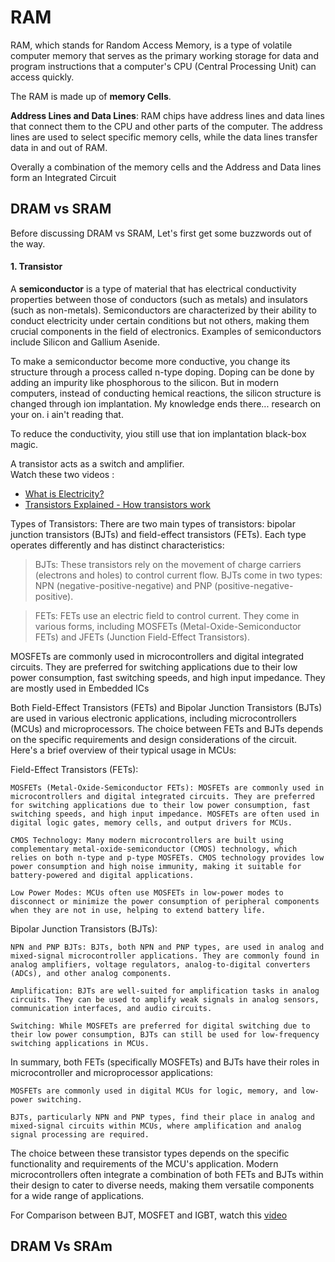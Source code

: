# RAM

RAM, which stands for Random Access Memory, is a type of volatile computer memory that serves as the primary working storage for data and program instructions that a computer's CPU (Central Processing Unit) can access quickly.

The RAM is made up of **memory Cells**. 

**Address Lines and Data Lines**: RAM chips have address lines and data lines that connect them to the CPU and other parts of the computer. The address lines are used to select specific memory cells, while the data lines transfer data in and out of RAM.

Overally a combination of the memory cells and the Address and Data lines form an Integrated Circuit

## DRAM vs SRAM
Before discussing DRAM vs SRAM, Let's first get some buzzwords out of the way.    
#### 1. Transistor 
A **semiconductor** is a type of material that has electrical conductivity properties between those of conductors (such as metals) and insulators (such as non-metals). Semiconductors are characterized by their ability to conduct electricity under certain conditions but not others, making them crucial components in the field of electronics. Examples of semiconductors include Silicon and Gallium Asenide.   

To make a semiconductor become more conductive, you change its structure through a process called n-type doping. Doping can be done by adding an impurity like phosphorous to the silicon. But in modern computers, instead of conducting hemical reactions, the silicon structure is changed through ion implantation. My knowledge ends there... research on your on. i ain't reading that.  

To reduce the conductivity, yiou still use that ion implantation  black-box magic.  

A transistor acts as a switch and amplifier.  
Watch these two videos : 
- [What is Electricity?](https://www.youtube.com/watch?v=ag6ltdwqfms) 
- [Transistors Explained - How transistors work](https://www.youtube.com/watch?v=J4oO7PT_nzQ)

Types of Transistors: There are two main types of transistors: bipolar junction transistors (BJTs) and field-effect transistors (FETs). Each type operates differently and has distinct characteristics:

>BJTs: These transistors rely on the movement of charge carriers (electrons and holes) to control current flow. BJTs come in two types: NPN (negative-positive-negative) and PNP (positive-negative-positive).

>FETs: FETs use an electric field to control current. They come in various forms, including MOSFETs (Metal-Oxide-Semiconductor FETs) and JFETs (Junction Field-Effect Transistors).

MOSFETs are commonly used in microcontrollers and digital integrated circuits. They are preferred for switching applications due to their low power consumption, fast switching speeds, and high input impedance. They are mostly used in Embedded ICs

Both Field-Effect Transistors (FETs) and Bipolar Junction Transistors (BJTs) are used in various electronic applications, including microcontrollers (MCUs) and microprocessors. The choice between FETs and BJTs depends on the specific requirements and design considerations of the circuit. Here's a brief overview of their typical usage in MCUs:

Field-Effect Transistors (FETs):

    MOSFETs (Metal-Oxide-Semiconductor FETs): MOSFETs are commonly used in microcontrollers and digital integrated circuits. They are preferred for switching applications due to their low power consumption, fast switching speeds, and high input impedance. MOSFETs are often used in digital logic gates, memory cells, and output drivers for MCUs.

    CMOS Technology: Many modern microcontrollers are built using complementary metal-oxide-semiconductor (CMOS) technology, which relies on both n-type and p-type MOSFETs. CMOS technology provides low power consumption and high noise immunity, making it suitable for battery-powered and digital applications.

    Low Power Modes: MCUs often use MOSFETs in low-power modes to disconnect or minimize the power consumption of peripheral components when they are not in use, helping to extend battery life.

Bipolar Junction Transistors (BJTs):

    NPN and PNP BJTs: BJTs, both NPN and PNP types, are used in analog and mixed-signal microcontroller applications. They are commonly found in analog amplifiers, voltage regulators, analog-to-digital converters (ADCs), and other analog components.

    Amplification: BJTs are well-suited for amplification tasks in analog circuits. They can be used to amplify weak signals in analog sensors, communication interfaces, and audio circuits.

    Switching: While MOSFETs are preferred for digital switching due to their low power consumption, BJTs can still be used for low-frequency switching applications in MCUs.

In summary, both FETs (specifically MOSFETs) and BJTs have their roles in microcontroller and microprocessor applications:

    MOSFETs are commonly used in digital MCUs for logic, memory, and low-power switching.

    BJTs, particularly NPN and PNP types, find their place in analog and mixed-signal circuits within MCUs, where amplification and analog signal processing are required.

The choice between these transistor types depends on the specific functionality and requirements of the MCU's application. Modern microcontrollers often integrate a combination of both FETs and BJTs within their design to cater to diverse needs, making them versatile components for a wide range of applications.


For Comparison between BJT, MOSFET and IGBT, watch this [video](https://www.youtube.com/watch?v=VlMdSCI29A0)


## DRAM Vs SRAm
